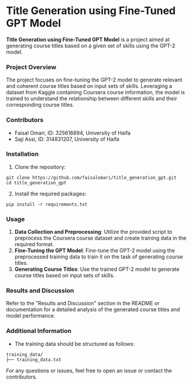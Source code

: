 <h1>Title Generation using Fine-Tuned GPT Model</h1>

<p><strong>Title Generation using Fine-Tuned GPT Model</strong> is a project aimed at generating course titles based on a given set of skills using the GPT-2 model.</p>

<h3>Project Overview</h3>

<p>The project focuses on fine-tuning the GPT-2 model to generate relevant and coherent course titles based on input sets of skills. Leveraging a dataset from Kaggle containing Coursera course information, the model is trained to understand the relationship between different skills and their corresponding course titles.</p>

<h3>Contributors</h3>

<ul>
    <li>Faisal Omari, ID: 325616894, University of Haifa</li>
    <li>Saji Assi, ID: 314831207, University of Haifa</li>
</ul>

<h3>Installation</h3>

<ol>
    <li>Clone the repository:</li>
</ol>

<pre><code>git clone https://github.com/faisalomari/title_generation_gpt.git
cd title_generation_gpt
</code></pre>

<ol start="2">
    <li>Install the required packages:</li>
</ol>

<pre><code>pip install -r requirements.txt
</code></pre>

<h3>Usage</h3>

<ol>
    <li><strong>Data Collection and Preprocessing</strong>: Utilize the provided script to preprocess the Coursera course dataset and create training data in the required format.</li>
    <li><strong>Fine-Tuning the GPT Model</strong>: Fine-tune the GPT-2 model using the preprocessed training data to train it on the task of generating course titles.</li>
    <li><strong>Generating Course Titles</strong>: Use the trained GPT-2 model to generate course titles based on input sets of skills.</li>
</ol>

<h3>Results and Discussion</h3>

<p>Refer to the "Results and Discussion" section in the README or documentation for a detailed analysis of the generated course titles and model performance.</p>

<h3>Additional Information</h3>

<ul>
    <li>The training data should be structured as follows:</li>
</ul>

<pre><code>training_data/
├── training_data.txt
</code></pre>

<p>For any questions or issues, feel free to open an issue or contact the contributors.</p>

